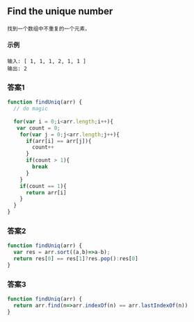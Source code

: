 ## Find the unique number
    找到一个数组中不重复的一个元素， 
#### 示例
    输入: [ 1, 1, 1, 2, 1, 1 ]
    输出: 2
### 答案1
```  javascript
function findUniq(arr) {
  // do magic
 
  for(var i = 0;i<arr.length;i++){
   var count = 0;
    for(var j = 0;j<arr.length;j++){
      if(arr[i] == arr[j]){
        count++
      }
      if(count > 1){
        break
      }
    }
    if(count == 1){
      return arr[i]
    }
  }
}
```
### 答案2
```  javascript
function findUniq(arr) {
  var res = arr.sort((a,b)=>a-b);
  return res[0] == res[1]?res.pop():res[0]
}
```
### 答案3
```  javascript
function findUniq(arr) {
  return arr.find(n=>arr.indexOf(n) == arr.lastIndexOf(n))
}
```